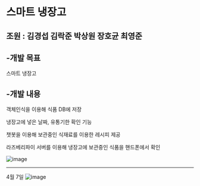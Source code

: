 # 스마트 냉장고
## 조원 : 김경섭 김락준 박상원 장호균 최영준
## -개발 목표
스마트 냉장고
## -개발 내용
객체인식을 이용해 식품 DB에 저장

냉장고에 넣은 날짜, 유통기한 확인 기능

챗봇을 이용해 보관중인 식재료를 이용한 레시피 제공

라즈베리파이 서버를 이용해 냉장고에 보관중인 식품을 핸드폰에서 확인




![image](https://github.com/cubejun/capstone_design/assets/133946040/8f79bcb8-846f-4ac1-82cb-59325de95391)


----------------------------------------------------------------------------------------------------------------
4월 7일
![image](https://github.com/cubejun/capstone_design/assets/133946040/f8bd1b22-9b58-4da4-bc4b-ce2097b0458d)
